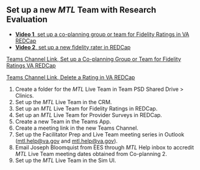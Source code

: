 ## Set up a new _MTL_ Team with Research Evaluation
- [**Video 1**, set up a co-planning group or team for Fidelity Ratings in VA REDCap](https://dvagov.sharepoint.com/sites/teampsd_vha/Shared%20Documents/facilitate_workgroup/Recordings/mtl_coplan_team_redcap_setup-20220502_170317-Meeting%20Recording.mp4?web=1)
- [**Video 2**, set up a new fidelity rater in REDCap](https://dvagov.sharepoint.com/sites/teampsd_vha/_layouts/15/stream.aspx?id=%2Fsites%2Fteampsd%5Fvha%2FShared%20Documents%2Ftraining%5Fworkgroup%2FRecordings%2F8%2E73%5Fsetup%5Fnew%5Ffidelity%5Frater%5Fredcap%2D20221221%5F135335%2DMeeting%20Recording%2Emp4)
  
[Teams Channel Link,  Set up a Co-planning Group or Team for Fidelity Ratings VA REDCap](https://teams.microsoft.com/l/message/19:cb0b9866ac224a179236c0cc3e2ee56f@thread.skype/1651535800108?tenantId=e95f1b23-abaf-45ee-821d-b7ab251ab3bf&groupId=1db500d5-0d01-4254-af42-ad3f78bafacd&parentMessageId=1651535800108&teamName=teampsd_vha&channelName=consult_workflow&createdTime=1651535800108&allowXTenantAccess=false)

[Teams Channel Link, Delete a Rating in VA REDCap](https://teams.microsoft.com/l/message/19:cb0b9866ac224a179236c0cc3e2ee56f@thread.skype/1655334960668?tenantId=e95f1b23-abaf-45ee-821d-b7ab251ab3bf&groupId=1db500d5-0d01-4254-af42-ad3f78bafacd&parentMessageId=1651535800108&teamName=teampsd_vha&channelName=consult_workflow&createdTime=1655334960668&allowXTenantAccess=false)

1. Create a folder for the _MTL_ Live Team in Team PSD Shared Drive > Clinics.
2. Set up the _MTL_ Live Team in the CRM.
3. Set up an _MTL_ Live Team for Fidelity Ratings in REDCap. 
4. Set up an _MTL_ Live Team for Provider Surveys in REDCap.
5. Create a new Team in the Teams App.
6. Create a meeting link in the new Teams Channel.
7. Set up the Facilitator Prep and Live Team meeting series in Outlook (mtl.help@va.gov and mtl.help@va.gov).
8. Email Joseph Bloomquist from EES through _MTL_ Help inbox to accredit _MTL_ Live Team meeting dates obtained from Co-planning 2.
9. Set up the _MTL_ Live Team in the Sim UI.
